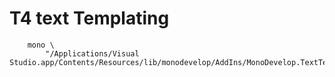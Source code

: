 # T4 text Templating


```
    mono \
        "/Applications/Visual Studio.app/Contents/Resources/lib/monodevelop/AddIns/MonoDevelop.TextTemplating/TextTransform.exe"
```        


